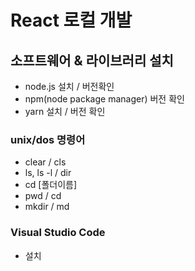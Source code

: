 # React 로컬 개발

## 소프트웨어 & 라이브러리 설치

- node.js 설치 / 버전확인
- npm(node package manager) 버전 확인
- yarn 설치 / 버전 확인

### unix/dos 명령어

- clear / cls
- ls, ls -l / dir
- cd [폴더이름]
- pwd / cd
- mkdir / md

### Visual Studio Code

- 설치
